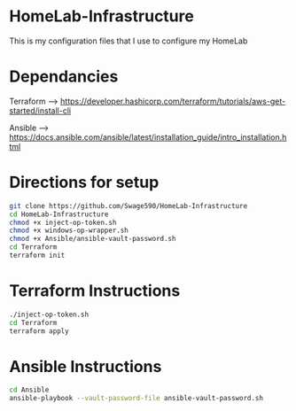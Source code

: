 # HomeLab-Infrastructure
This is my configuration files that I use to configure my HomeLab

# Dependancies
Terraform --> https://developer.hashicorp.com/terraform/tutorials/aws-get-started/install-cli

Ansible   --> https://docs.ansible.com/ansible/latest/installation_guide/intro_installation.html

# Directions for setup




```bash
git clone https://github.com/Swage590/HomeLab-Infrastructure
cd HomeLab-Infrastructure
chmod +x inject-op-token.sh
chmod +x windows-op-wrapper.sh
chmod +x Ansible/ansible-vault-password.sh
cd Terraform
terraform init
```

# Terraform Instructions

```bash
./inject-op-token.sh
cd Terraform
terraform apply
```

# Ansible Instructions

```bash
cd Ansible
ansible-playbook --vault-password-file ansible-vault-password.sh
```

